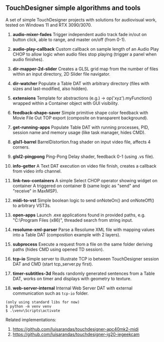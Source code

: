## TouchDesigner simple algorithms and tools

A set of simple TouchDesigner projects with solutions for audiovisual work, tested on Windows 11 and RTX 3090/3070.


1)  **audio-mixer-fades**
    Trigger independent audio track fade in/out on button click, able to range, and master on/off (from 0-1).

2)  **audio-play-callback**
    Custom callback on sample length of an Audio Play CHOP to allow logic when audio files stop playing (trigger a panel when audio finishes).

3) **dir-mapper-2d-slider**
    Creates a GLSL grid map from the number of files within an input directory, 2D Slider file navigator.

4) **dir-watcher**
    Populate a Table DAT with arbitrary directory (files with sizes and last-modified, also hidden).

5) **extensions**
    Template for abstractions (e.g.) -> op('xyz').myFunction() wrapped within a Container object with GUI visibility.

6) **feedback-shape-saver**
    Simple primitive shape color feedback with Movie File Out TOP export (composite on transparent background).

7) **get-running-apps**
    Populate Table DAT with running processes, PID, session name and memory usage (like task manager, hides CMD).

8) **glsl1-barrel** 
    BarrelDistortion.frag shader on input video file, affects 4 corners.

9) **glsl2-pingpong** 
    Ping-Pong Delay shader, feedback 0-1 (using .vs file).

10) **info-getter**
    A Text DAT execution on video file finish, creates a callback from video info channel.

11) **link-two-containers**
    A simple Select CHOP operator showing widget on container A triggered on container B (same logic as "send" and "receive" in MaxMSP).

12) **midi-to-vst**
    Simple boolean logic to send onNoteOn() and onNoteOff() to arbitrary VST3s.

13) **open-apps**
    Launch .exe applications found in provided paths, e.g. "C:\\Program Files (x86)", threaded search from string input.

14) **resolume-xml-parser**
    Parse a Resolume XML file with mapping values into a Table DAT (composition example with 2 layers).

15) **subprocess**
    Execute a request from a file on the same folder deriving paths (hides CMD using opened TD session).

16) **tcp-io**
    Simple server to illustrate TCP io between TouchDesigner session DAT and CMD (start tcp_server.py first).

17) **timer-subtitles-3d**
    Reads randomly generated sentences from a Table DAT, works on timer and displays with geometry to texture.

18) **web-server-internal**
    Internal Web Server DAT with external communication such as `tcp-io` folder.


```
(only using standard libs for now)
$ python -m venv venv
$ .\venv\Scripts\activate
```


Related implementations:
1. https://github.com/luisarandas/touchdesigner-apc40mk2-midi
2. https://github.com/luisarandas/touchdesigner-ig20-iegeekcam

